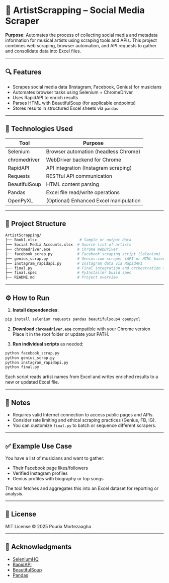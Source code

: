 # 🎨 ArtistScrapping – Social Media Scraper

**Purpose**: Automates the process of collecting social media and metadata information for musical artists using scraping tools and APIs. This project combines web scraping, browser automation, and API requests to gather and consolidate data into Excel files.

---

## 🔍 Features

- Scrapes social media data (Instagram, Facebook, Genius) for musicians
- Automates browser tasks using Selenium + ChromeDriver
- Uses RapidAPI to enrich results
- Parses HTML with BeautifulSoup (for applicable endpoints)
- Stores results in structured Excel sheets via `pandas`

---

## 🧠 Technologies Used

| Tool          | Purpose                                |
|---------------|----------------------------------------|
| Selenium      | Browser automation (headless Chrome)   |
| chromedriver  | WebDriver backend for Chrome           |
| RapidAPI      | API integration (Instagram scraping)   |
| Requests      | RESTful API communication              |
| BeautifulSoup | HTML content parsing                   |
| Pandas        | Excel file read/write operations       |
| OpenPyXL      | (Optional) Enhanced Excel manipulation |

---

## 📁 Project Structure

```bash
ArtistScrapping/
├── Book1.xlsx                   # Sample or output data
├── Social Media Accounts.xlsx  # Source list of artists
├── chromedriver.exe            # Chrome WebDriver
├── facebook_scrap.py           # Facebook scraping script (Selenium)
├── genius_scrap.py             # Genius.com scraper (API or HTML-based)
├── instagram_rapidapi.py       # Instagram data via RapidAPI
├── final.py                    # Final integration and orchestration script
├── final.spec                  # PyInstaller build spec
├── README.md                   # Project overview
```

---

## ⚙️ How to Run

1. **Install dependencies**:
```bash
pip install selenium requests pandas beautifulsoup4 openpyxl
```

2. **Download `chromedriver.exe`** compatible with your Chrome version  
   Place it in the root folder or update your PATH.

3. **Run individual scripts** as needed:
```bash
python facebook_scrap.py
python genius_scrap.py
python instagram_rapidapi.py
python final.py
```

Each script reads artist names from Excel and writes enriched results to a new or updated Excel file.

---

## 📌 Notes

- Requires valid Internet connection to access public pages and APIs.
- Consider rate limiting and ethical scraping practices (Genius, FB, IG).
- You can customize `final.py` to batch or sequence different scrapers.

---

## ✅ Example Use Case

You have a list of musicians and want to gather:
- Their Facebook page likes/followers
- Verified Instagram profiles
- Genius profiles with biography or top songs

The tool fetches and aggregates this into an Excel dataset for reporting or analysis.

---

## 📄 License

MIT License © 2025 Pouria Mortezaagha

---

## 🤝 Acknowledgments

- [SeleniumHQ](https://www.selenium.dev/)
- [RapidAPI](https://rapidapi.com/)
- [BeautifulSoup](https://www.crummy.com/software/BeautifulSoup/)
- [Pandas](https://pandas.pydata.org/)
